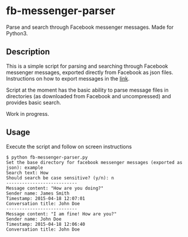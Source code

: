 # fb-messenger-parser
Parse and search through Facebook messenger messages. Made for Python3.

## Description

This is a simple script for parsing and searching through Facebook messenger messages, exported directly from Facebook as json files. Instructions on how to export messages in the [link](https://www.facebook.com/help/1701730696756992?helpref=hc_global_nav).

Script at the moment has the basic ability to parse message files in directories (as downloaded from Facebook and uncompressed) and provides basic search.

Work in progress.

## Usage

Execute the script and follow on screen instructions
    
    $ python fb-messenger-parser.py
    Set the base directory for facebook messenger messages (exported as json): example
    Search text: How
    Should search be case sensitive? (y/n): n
    ---------------------------
    Message content: "How are you doing?"
    Sender name: James Smith
    Timestamp: 2015-04-18 12:07:01
    Conversation title: John Doe
    ---------------------------
    Message content: "I am fine! How are you?"
    Sender name: John Doe
    Timestamp: 2015-04-18 12:06:40
    Conversation title: John Doe
